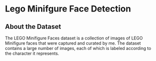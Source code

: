 # Lego Minifgure Face Detection

## About the Dataset
The LEGO Minifigure Faces dataset is a collection of images of LEGO Minifigure faces that were captured and curated by me. The dataset contains a large number of images, each of which is labeled according to the character it represents.
